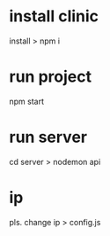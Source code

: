# install clinic
install > npm i 
# run project
npm start 
# run server 
cd server > nodemon api
# ip 
pls. change ip > config.js 

